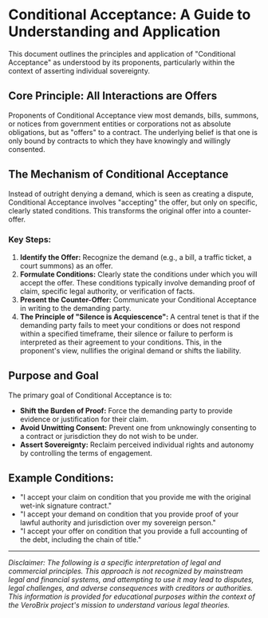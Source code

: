 
# Conditional Acceptance: A Guide to Understanding and Application

This document outlines the principles and application of "Conditional Acceptance" as understood by its proponents, particularly within the context of asserting individual sovereignty.

## Core Principle: All Interactions are Offers

Proponents of Conditional Acceptance view most demands, bills, summons, or notices from government entities or corporations not as absolute obligations, but as "offers" to a contract. The underlying belief is that one is only bound by contracts to which they have knowingly and willingly consented.

## The Mechanism of Conditional Acceptance

Instead of outright denying a demand, which is seen as creating a dispute, Conditional Acceptance involves "accepting" the offer, but only on specific, clearly stated conditions. This transforms the original offer into a counter-offer.

### Key Steps:
1.  **Identify the Offer:** Recognize the demand (e.g., a bill, a traffic ticket, a court summons) as an offer.
2.  **Formulate Conditions:** Clearly state the conditions under which you will accept the offer. These conditions typically involve demanding proof of claim, specific legal authority, or verification of facts.
3.  **Present the Counter-Offer:** Communicate your Conditional Acceptance in writing to the demanding party.
4.  **The Principle of "Silence is Acquiescence":** A central tenet is that if the demanding party fails to meet your conditions or does not respond within a specified timeframe, their silence or failure to perform is interpreted as their agreement to your conditions. This, in the proponent's view, nullifies the original demand or shifts the liability.

## Purpose and Goal

The primary goal of Conditional Acceptance is to:
*   **Shift the Burden of Proof:** Force the demanding party to provide evidence or justification for their claim.
*   **Avoid Unwitting Consent:** Prevent one from unknowingly consenting to a contract or jurisdiction they do not wish to be under.
*   **Assert Sovereignty:** Reclaim perceived individual rights and autonomy by controlling the terms of engagement.

## Example Conditions:
*   "I accept your claim on condition that you provide me with the original wet-ink signature contract."
*   "I accept your demand on condition that you provide proof of your lawful authority and jurisdiction over my sovereign person."
*   "I accept your offer on condition that you provide a full accounting of the debt, including the chain of title."

---

*Disclaimer: The following is a specific interpretation of legal and commercial principles. This approach is not recognized by mainstream legal and financial systems, and attempting to use it may lead to disputes, legal challenges, and adverse consequences with creditors or authorities. This information is provided for educational purposes within the context of the VeroBrix project's mission to understand various legal theories.*
